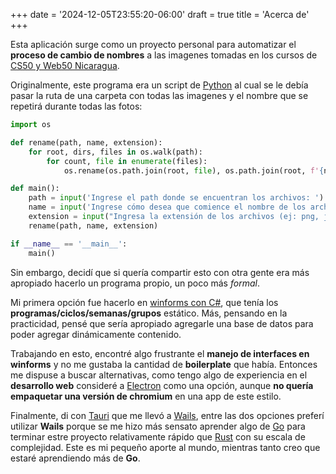 +++
date = '2024-12-05T23:55:20-06:00'
draft = true
title = 'Acerca de'
+++

Esta aplicación surge como un proyecto personal para automatizar el **proceso de cambio de nombres**
a las imagenes tomadas en los cursos de [CS50 y Web50 Nicaragua](https://code-fu.net.ni/).


Originalmente, este programa era un script de [Python](https://www.python.org/) 
al cual se le debía pasar la ruta de una carpeta con todas las imagenes y el nombre que se repetirá
durante todas las fotos:


```python
import os

def rename(path, name, extension):
    for root, dirs, files in os.walk(path):
        for count, file in enumerate(files):
            os.rename(os.path.join(root, file), os.path.join(root, f'{name}{count+1}.{extension}'))

def main():
    path = input('Ingrese el path donde se encuentran los archivos: ')
    name = input('Ingrese cómo desea que comience el nombre de los archivos: ')
    extension = input("Ingresa la extensión de los archivos (ej: png, jpg, txt, etc): ")
    rename(path, name, extension)

if __name__ == '__main__':
    main()
```

Sin embargo, decidí que si quería compartir esto con otra gente era más apropiado hacerlo un programa propio,
un poco más *formal*. 

Mi primera opción fue hacerlo en [winforms con C#](https://github.com/Auntjoestar/CS50-Name-Changer), que tenía los **programas/ciclos/semanas/grupos** estático. Más, pensando en la practicidad, pensé que sería apropiado agregarle una base de datos para poder agregar dinámicamente contenido.

Trabajando en esto, encontré algo frustrante el **manejo de interfaces en winforms** y no me gustaba la cantidad de **boilerplate** que había. Entonces me dispuse a buscar alternativas, como tengo algo de experiencia en el **desarrollo web** consideré a [Electron](https://www.electronjs.org/) como una opción, aunque **no quería empaquetar una versión de chromium** en una app de este estilo.

Finalmente, di con [Tauri](https://v2.tauri.app/) que me llevó a [Wails](https://wails.io/), entre las dos opciones preferí utilizar **Wails** porque se me hizo más sensato aprender algo de [Go](https://go.dev/) para terminar estre proyecto relativamente rápido que [Rust](https://www.rust-lang.org/) con su escala de complejidad. Este es mi pequeño aporte al mundo, mientras tanto creo que estaré aprendiendo más de **Go**.